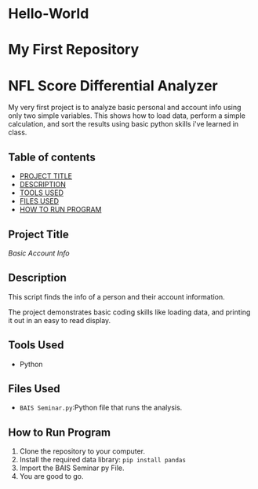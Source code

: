# Hello-World

# My First Repository
# NFL Score Differential Analyzer

My very first project is to analyze basic personal and account info using only two simple variables. This shows how to load data, perform a simple calculation, and sort the results using basic python skills i've learned in class.


## Table of contents

- [PROJECT TITLE](#project-title)
- [DESCRIPTION](#description)
- [TOOLS USED](#tools-used)
- [FILES USED](#files-used)
- [HOW TO RUN PROGRAM](#how-to-run-program)


## Project Title

*Basic Account Info*


## Description

This script finds the info of a person and their account information.

The project demonstrates basic coding skills like loading data, and printing it out in an easy to read display.


## Tools Used

* Python
  


## Files Used

* `BAIS Seminar.py`:Python file that runs the analysis.


## How to Run Program

1.  Clone the repository to your computer.
2.  Install the required data library: `pip install pandas`
3. Import the BAIS Seminar py File.
4. You are good to go.
